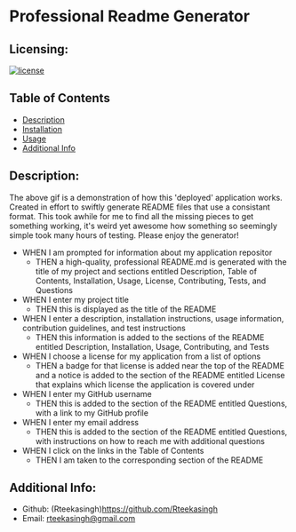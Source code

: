 # Professional Readme Generator

  ## Licensing:
  [![license](https://img.shields.io/badge/license-MIT-blue)](https://shields.io)

 ## Table of Contents 
  - [Description](#description)
  - [Installation](#installation)
  - [Usage](#usage)
  - [Additional Info](#additional-info)

 ## Description:
  The above gif is a demonstration of how this 'deployed' application works. Created in effort to swiftly generate README files that use a consistant format. This took awhile for me to find all the missing pieces to get something working, it's weird yet awesome how something so seemingly simple took many hours of testing. Please enjoy the generator!
  
  - WHEN I am prompted for information about my application repositor
    - THEN a high-quality, professional README.md is generated with the title of my project and sections entitled Description, Table of Contents, Installation, Usage, License, Contributing, Tests, and Questions
  - WHEN I enter my project title
    - THEN this is displayed as the title of the README
  - WHEN I enter a description, installation instructions, usage information, contribution guidelines, and test instructions
    - THEN this information is added to the sections of the README entitled Description, Installation, Usage, Contributing, and Tests
  - WHEN I choose a license for my application from a list of options
    - THEN a badge for that license is added near the top of the README and a notice is added to the section of the README entitled License that explains which license the application is covered under
  - WHEN I enter my GitHub username
    - THEN this is added to the section of the README entitled Questions, with a link to my GitHub profile
  - WHEN I enter my email address
    - THEN this is added to the section of the README entitled Questions, with instructions on how to reach me with additional questions
  - WHEN I click on the links in the Table of Contents
    - THEN I am taken to the corresponding section of the README

 ## Additional Info:
  - Github: (Rteekasingh)https://github.com/Rteekasingh  
  - Email: rteekasingh@gmail.com
